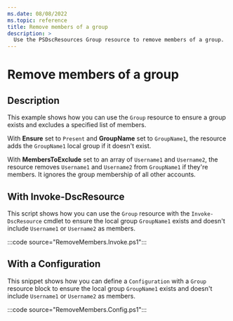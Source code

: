 ```yaml
---
ms.date: 08/08/2022
ms.topic: reference
title: Remove members of a group
description: >
  Use the PSDscResources Group resource to remove members of a group.
---
```


# Remove members of a group

## Description

This example shows how you can use the `Group` resource to ensure a group exists and excludes a
specified list of members.

With **Ensure** set to `Present` and **GroupName** set to `GroupName1`, the resource adds the
`GroupName1` local group if it doesn't exist.

With **MembersToExclude** set to an array of `Username1` and `Username2`, the resource removes
`Username1` and `Username2` from `GroupName1` if they're members. It ignores the group membership of
all other accounts.

## With Invoke-DscResource

This script shows how you can use the `Group` resource with the `Invoke-DscResource` cmdlet to
ensure the local group `GroupName1` exists and doesn't include `Username1` or `Username2` as
members.

:::code source="RemoveMembers.Invoke.ps1":::

## With a Configuration

This snippet shows how you can define a `Configuration` with a `Group` resource block to ensure the
local group `GroupName1` exists and doesn't include `Username1` or `Username2` as members.

:::code source="RemoveMembers.Config.ps1":::
